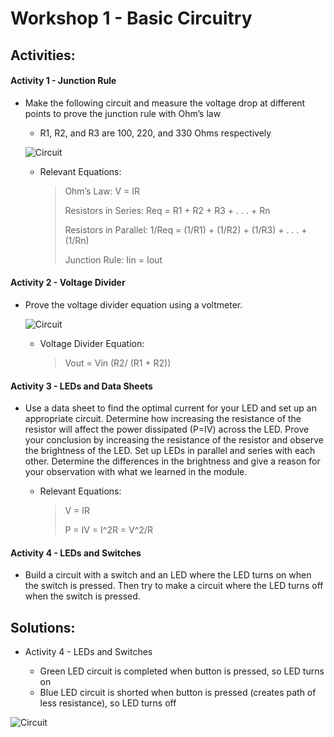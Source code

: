 # Workshop 1 - Basic Circuitry

## Activities:

#### Activity 1 - Junction Rule
* Make the following circuit and measure the voltage drop at different points to prove the junction rule with Ohm’s law

	- R1, R2, and R3 are 100, 220, and 330 Ohms respectively
	
	 ![Circuit](https://bmesbuildteamucla.github.io/Workshops/Workshop%201%20-%20Basic%20Circuitry/Activity%201%20Circuit.jpg)
	
	- Relevant Equations:
	
		> Ohm’s Law: V = IR
		>
		> Resistors in Series: Req = R1 + R2 + R3 + . . . + Rn
		>
		> Resistors in Parallel: 1/Req = (1/R1) + (1/R2) + (1/R3) + . . . + (1/Rn)
		>
		> Junction Rule: Iin = Iout


#### Activity 2 - Voltage Divider
* Prove the voltage divider equation using a voltmeter.

     ![Circuit](https://bmesbuildteamucla.github.io/Workshops/Workshop%201%20-%20Basic%20Circuitry/Activity%202%20Circuit.png)
      
	- Voltage Divider Equation:

	    > Vout = Vin (R2/ (R1 + R2))


#### Activity 3 - LEDs and Data Sheets
* Use a data sheet to find the optimal current for your LED and set up an appropriate circuit. Determine how increasing the resistance of the resistor will affect the power dissipated (P=IV) across the LED. Prove your conclusion by increasing the resistance of the resistor and observe the brightness of the LED. Set up LEDs in parallel and series with each other. Determine the differences in the brightness and give a reason for your observation with what we learned in the module.

	- Relevant Equations:

	  > V = IR
	  >
	  > P = IV = I^2R = V^2/R


#### Activity 4 - LEDs and Switches
* Build a circuit with a switch and an LED where the LED turns on when the switch is pressed. Then try to make a circuit where the LED turns off when the switch is pressed.



## Solutions:
* Activity 4 - LEDs and Switches

	- Green LED circuit is completed when button is pressed, so LED turns on
	- Blue LED circuit is shorted when button is pressed (creates path of less resistance), so LED turns off

![Circuit](https://bmesbuildteamucla.github.io/Workshops/Workshop%201%20-%20Basic%20Circuitry/Activity%204%20Circuit%20Solution.png)

